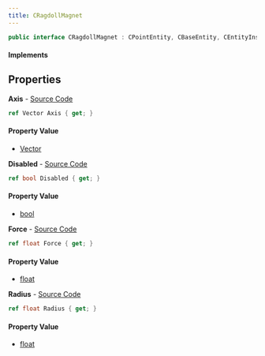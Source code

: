 ```yaml
---
title: CRagdollMagnet
---
```


```csharp
public interface CRagdollMagnet : CPointEntity, CBaseEntity, CEntityInstance, ISchemaClass<CEntityInstance>, ISchemaClass<CBaseEntity>, ISchemaClass<CPointEntity>, ISchemaClass<CRagdollMagnet>, ISchemaField, ISchemaClass, INativeHandle
```

#### Implements

## Properties

**Axis** - [Source Code](https://github.com/swiftly-solution/swiftlys2/blob/master/managed/src/SwiftlyS2.Generated/Schemas/Interfaces/CRagdollMagnet.cs#L22)

```csharp
ref Vector Axis { get; }
```

#### Property Value

- [Vector](/docs/api/shared/natives/vector)

**Disabled** - [Source Code](https://github.com/swiftly-solution/swiftlys2/blob/master/managed/src/SwiftlyS2.Generated/Schemas/Interfaces/CRagdollMagnet.cs#L16)

```csharp
ref bool Disabled { get; }
```

#### Property Value

- [bool](https://learn.microsoft.com/dotnet/api/system.boolean)

**Force** - [Source Code](https://github.com/swiftly-solution/swiftlys2/blob/master/managed/src/SwiftlyS2.Generated/Schemas/Interfaces/CRagdollMagnet.cs#L20)

```csharp
ref float Force { get; }
```

#### Property Value

- [float](https://learn.microsoft.com/dotnet/api/system.single)

**Radius** - [Source Code](https://github.com/swiftly-solution/swiftlys2/blob/master/managed/src/SwiftlyS2.Generated/Schemas/Interfaces/CRagdollMagnet.cs#L18)

```csharp
ref float Radius { get; }
```

#### Property Value

- [float](https://learn.microsoft.com/dotnet/api/system.single)

